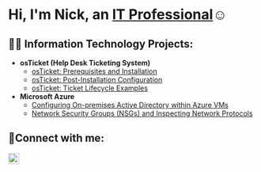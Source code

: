 <h1>Hi, I'm Nick, an <a href="https://linkedin.com/in/nicholaselkins">IT Professional</a>☺</h1>

<h2>👨‍💻 Information Technology Projects:</h2>

- <b>osTicket (Help Desk Ticketing System)</b>
  - [osTicket: Prerequisites and Installation](https://github.com/nelkins17/osticket-prereqs)
  - [osTicket: Post-Installation Configuration](https://github.com/nelkins17/post-install-config)
  - [osTicket: Ticket Lifecycle Examples](https://github.com/nelkins17/ticket-lifecycle)
- <b>Microsoft Azure</b>
  - [Configuring On-premises Active Directory within Azure VMs](https://github.com/nelkins17/configure-ad)
  - [Network Security Groups (NSGs) and Inspecting Network Protocols](https://github.com/nelkins17/azure-network-protocols)

<h2>🤳Connect with me:</h2>


[<img align="left" alt="Nick | LinkedIn" width="22px" src="https://cdn.jsdelivr.net/npm/simple-icons@v3/icons/linkedin.svg" />][linkedin]

[linkedin]: https://www.linkedin.com/in/nicholaselkins/
